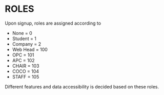 # ROLES

Upon signup, roles are assigned according to
- None = 0
- Student = 1
- Company = 2
- Web Head = 100
- OPC = 101
- APC = 102
- CHAIR = 103
- COCO = 104
- STAFF = 105
  
Different features and data accessibility is decided based on these roles.
